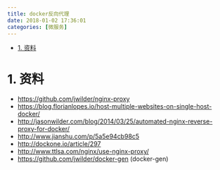 ```yaml
---
title: docker反向代理
date: 2018-01-02 17:36:01
categories: [微服务]
---
```


<!-- TOC -->

- [1. 资料](#1-资料)

<!-- /TOC -->

<a id="markdown-1-资料" name="1-资料"></a>
# 1. 资料

* https://github.com/jwilder/nginx-proxy
* https://blog.florianlopes.io/host-multiple-websites-on-single-host-docker/
* http://jasonwilder.com/blog/2014/03/25/automated-nginx-reverse-proxy-for-docker/
* http://www.jianshu.com/p/5a5e94cb98c5
* http://dockone.io/article/297
* http://www.ttlsa.com/nginx/use-nginx-proxy/
* https://github.com/jwilder/docker-gen (docker-gen)